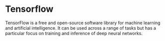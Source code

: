 # Tensorflow
TensorFlow is a free and open-source software library for machine learning and artificial intelligence. It can be used across a range of tasks but has a particular focus on training and inference of deep neural networks.
